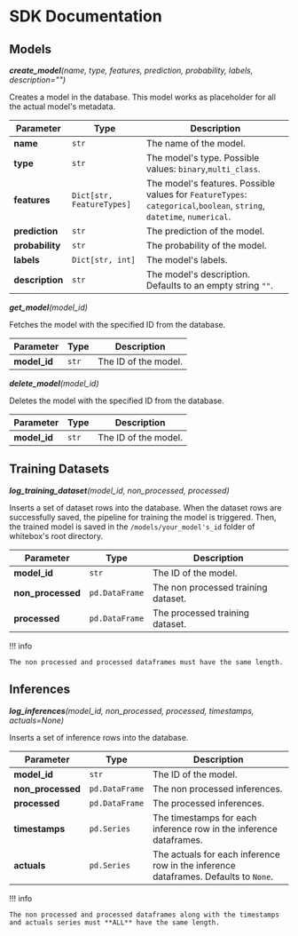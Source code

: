 # SDK Documentation

## Models

**_create_model_**_(name, type, features, prediction, probability, labels, description="")_

Creates a model in the database. This model works as placeholder for all the actual model's metadata.

| Parameter       | Type                      | Description                                                                                                           |
| --------------- | ------------------------- | --------------------------------------------------------------------------------------------------------------------- |
| **name**        | `str`                     | The name of the model.                                                                                                |
| **type**        | `str`                     | The model's type. Possible values: `binary`,`multi_class`.                                                            |
| **features**    | `Dict[str, FeatureTypes]` | The model's features. Possible values for `FeatureTypes`: `categorical`,`boolean`, `string`, `datetime`, `numerical`. |
| **prediction**  | `str`                     | The prediction of the model.                                                                                          |
| **probability** | `str`                     | The probability of the model.                                                                                         |
| **labels**      | `Dict[str, int]`          | The model's labels.                                                                                                   |
| **description** | `str`                     | The model's description. Defaults to an empty string `""`.                                                            |

**_get_model_**_(model_id)_

Fetches the model with the specified ID from the database.

| Parameter    | Type  | Description          |
| ------------ | ----- | -------------------- |
| **model_id** | `str` | The ID of the model. |

**_delete_model_**_(model_id)_

Deletes the model with the specified ID from the database.

| Parameter    | Type  | Description          |
| ------------ | ----- | -------------------- |
| **model_id** | `str` | The ID of the model. |

## Training Datasets

**_log_training_dataset_**_(model_id, non_processed, processed)_

Inserts a set of dataset rows into the database. When the dataset rows are successfully saved, the pipeline for training the model is triggered. Then, the trained model is saved in the `/models/your_model's_id` folder of whitebox's root directory.

| Parameter         | Type           | Description                         |
| ----------------- | -------------- | ----------------------------------- |
| **model_id**      | `str`          | The ID of the model.                |
| **non_processed** | `pd.DataFrame` | The non processed training dataset. |
| **processed**     | `pd.DataFrame` | The processed training dataset.     |

!!! info

    The non processed and processed dataframes must have the same length.

## Inferences

**_log_inferences_**_(model_id, non_processed, processed, timestamps, actuals=None)_

Inserts a set of inference rows into the database.

| Parameter         | Type           | Description                                                                         |
| ----------------- | -------------- | ----------------------------------------------------------------------------------- |
| **model_id**      | `str`          | The ID of the model.                                                                |
| **non_processed** | `pd.DataFrame` | The non processed inferences.                                                       |
| **processed**     | `pd.DataFrame` | The processed inferences.                                                           |
| **timestamps**    | `pd.Series`    | The timestamps for each inference row in the inference dataframes.                  |
| **actuals**       | `pd.Series`    | The actuals for each inference row in the inference dataframes. Defaults to `None`. |

!!! info

    The non processed and processed dataframes along with the timestamps and actuals series must **ALL** have the same length.
